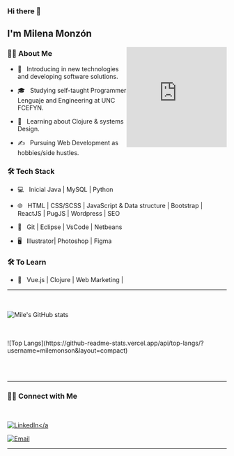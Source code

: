 ### Hi there 👋

  <h2> I'm Milena Monzón</h2>

<iframe align='right' src="https://giphy.com/embed/NgurY1o4z080Jfoyzw" width="230" height="230" frameBorder="0" class="giphy-embed" allowFullScreen></iframe>

<h3> 👩‍💻 About Me </h3>



- 🤔 &nbsp; Introducing in new technologies and developing software solutions.

- 🎓 &nbsp; Studying self-taught Programmer Lenguaje and Engineering at UNC FCEFYN.

- 🌱 &nbsp; Learning about Clojure & systems Design.

- ✍️ &nbsp; Pursuing Web Development as hobbies/side hustles.



<h3>🛠 Tech Stack</h3>



- 💻 &nbsp; Inicial Java |  MySQL | Python

- 🌐 &nbsp; HTML | CSS/SCSS | JavaScript & Data structure | Bootstrap | ReactJS | PugJS | Wordpress | SEO

- 🔧 &nbsp; Git | Eclipse | VsCode | Netbeans

- 🖥 &nbsp; Illustrator| Photoshop | Figma




<h3>🛠 To Learn</h3>

- 🔧 &nbsp; Vue.js | Clojure | Web Marketing | 

<hr>



<br/><br/>
![Mile's GitHub stats](https://github-readme-stats.vercel.app/api?username=milemonson&show_icons=true&theme=jolly)


<br/>

<br/>
![Top Langs](https://github-readme-stats.vercel.app/api/top-langs/?username=milemonson&layout=compact)

<br><br>



<hr>



<h3> 🤝🏻 Connect with Me </h3>

<br>

<p align="center">

<a href="https://www.linkedin.com/in/milena-monzon/"><img alt="LinkedIn" src="https://img.shields.io/badge/milena-monzon/blue?style=flat-square&logo=linkedin"></a
  
<a href="mailto:milemonson@gmail.com"><img alt="Email" src="https://img.shields.io/badge/Email-milemonson@gmail.com-blue?style=flat-square&logo=gmail"></a>

</p>


<hr>



